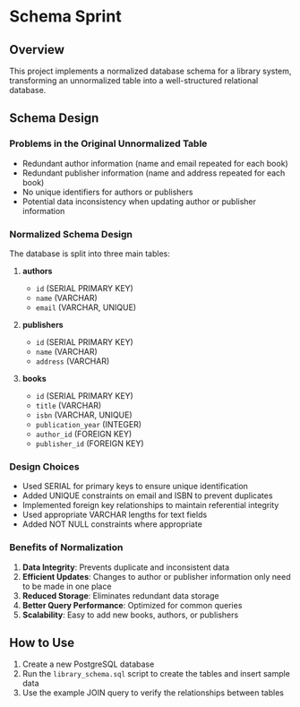 # Schema Sprint

## Overview
This project implements a normalized database schema for a library system, transforming an unnormalized table into a well-structured relational database.

## Schema Design

### Problems in the Original Unnormalized Table
- Redundant author information (name and email repeated for each book)
- Redundant publisher information (name and address repeated for each book)
- No unique identifiers for authors or publishers
- Potential data inconsistency when updating author or publisher information

### Normalized Schema Design
The database is split into three main tables:

1. **authors**
   - `id` (SERIAL PRIMARY KEY)
   - `name` (VARCHAR)
   - `email` (VARCHAR, UNIQUE)

2. **publishers**
   - `id` (SERIAL PRIMARY KEY)
   - `name` (VARCHAR)
   - `address` (VARCHAR)

3. **books**
   - `id` (SERIAL PRIMARY KEY)
   - `title` (VARCHAR)
   - `isbn` (VARCHAR, UNIQUE)
   - `publication_year` (INTEGER)
   - `author_id` (FOREIGN KEY)
   - `publisher_id` (FOREIGN KEY)

### Design Choices
- Used SERIAL for primary keys to ensure unique identification
- Added UNIQUE constraints on email and ISBN to prevent duplicates
- Implemented foreign key relationships to maintain referential integrity
- Used appropriate VARCHAR lengths for text fields
- Added NOT NULL constraints where appropriate

### Benefits of Normalization
1. **Data Integrity**: Prevents duplicate and inconsistent data
2. **Efficient Updates**: Changes to author or publisher information only need to be made in one place
3. **Reduced Storage**: Eliminates redundant data storage
4. **Better Query Performance**: Optimized for common queries
5. **Scalability**: Easy to add new books, authors, or publishers

## How to Use
1. Create a new PostgreSQL database
2. Run the `library_schema.sql` script to create the tables and insert sample data
3. Use the example JOIN query to verify the relationships between tables
